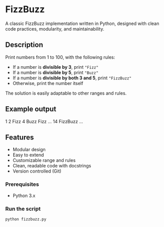 # FizzBuzz

A classic FizzBuzz implementation written in Python, 
designed with clean code practices, modularity, and maintainability.

## Description

Print numbers from 1 to 100, with the following rules:

- If a number is **divisible by 3**, print `"Fizz"`
- If a number is **divisible by 5**, print `"Buzz"`
- If a number is **divisible by both 3 and 5**, print `"FizzBuzz"`
- Otherwise, print the number itself

The solution is easily adaptable to other ranges and rules.

## Example output

1
2
Fizz
4
Buzz
Fizz
...
14
FizzBuzz
...

##  Features

- Modular design
- Easy to extend
- Customizable range and rules
- Clean, readable code with docstrings
- Version controlled (Git)

### Prerequisites
- Python 3.x

### Run the script

```bash
python fizzbuzz.py